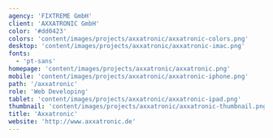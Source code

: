 ```yaml
---
agency: 'FIXTREME GmbH'
client: 'AXXATRONIC GmbH'
color: '#dd0423'
colors: 'content/images/projects/axxatronic/axxatronic-colors.png'
desktop: 'content/images/projects/axxatronic/axxatronic-imac.png'
fonts:
  - 'pt-sans'
homepage: 'content/images/projects/axxatronic/axxatronic.png'
mobile: 'content/images/projects/axxatronic/axxatronic-iphone.png'
path: '/axxatronic'
role: 'Web Developing'
tablet: 'content/images/projects/axxatronic/axxatronic-ipad.png'
thumbnail: 'content/images/projects/axxatronic/axxatronic-thumbnail.png'
title: 'Axxatronic'
website: 'http://www.axxatronic.de'
---
```

